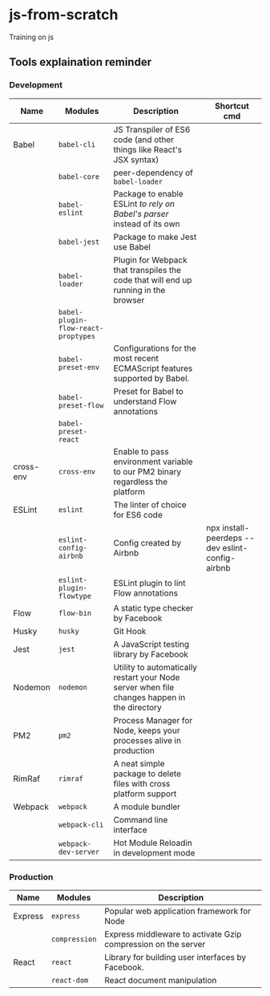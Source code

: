 # js-from-scratch
Training on js

## Tools explaination reminder

### Development

Name|Modules|Description|Shortcut cmd
---|---|---|---
Babel|`babel-cli`|JS Transpiler of ES6 code (and other things like React's JSX syntax)
     |`babel-core`|peer-dependency of `babel-loader`
     |`babel-eslint`|Package to enable ESLint *to rely on Babel's parser* instead of its own
     |`babel-jest`|Package to make Jest use Babel
     |`babel-loader`|Plugin for Webpack that transpiles the code that will end up running in the browser
     |`babel-plugin-flow-react-proptypes`
     |`babel-preset-env`|Configurations for the most recent ECMAScript features supported by Babel.
     |`babel-preset-flow`|Preset for Babel to understand Flow annotations
     |`babel-preset-react`|
cross-env|`cross-env`|Enable to pass environment variable to our PM2 binary regardless the platform
ESLint|`eslint`|The linter of choice for ES6 code
      |`eslint-config-airbnb`|Config created by Airbnb|npx install-peerdeps --dev eslint-config-airbnb
      |`eslint-plugin-flowtype`|ESLint plugin to lint Flow annotations
Flow|`flow-bin`|A static type checker by Facebook
Husky|`husky`|Git Hook
Jest|`jest`|A JavaScript testing library by Facebook
Nodemon|`nodemon`|Utility to automatically restart your Node server when file changes happen in the directory
PM2|`pm2`|Process Manager for Node, keeps your processes alive in production
RimRaf|`rimraf`|A neat simple package to delete files with cross platform support
Webpack|`webpack`|A module bundler
       |`webpack-cli`|Command line interface
       |`webpack-dev-server`|Hot Module Reloadin in development mode

### Production

Name|Modules|Description
---|---|---
Express|`express`|Popular web application framework for Node
       |`compression`|Express middleware to activate Gzip compression on the server
React|`react`|Library for building user interfaces by Facebook.
     |`react-dom`|React document manipulation
